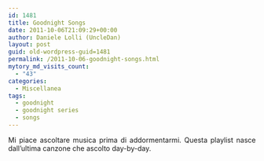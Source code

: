 ```yaml
---
id: 1481
title: Goodnight Songs
date: 2011-10-06T21:09:29+00:00
author: Daniele Lolli (UncleDan)
layout: post
guid: old-wordpress-guid=1481
permalink: /2011-10-06-goodnight-songs.html
mytory_md_visits_count:
  - "43"
categories:
  - Miscellanea
tags:
  - goodnight
  - goodnight series
  - songs
---
```

<p style="text-align: justify;">
  Mi piace ascoltare musica prima di addormentarmi. Questa playlist nasce dall&#8217;ultima canzone che ascolto day-by-day.
</p>

<p style="text-align: center;">
</p>